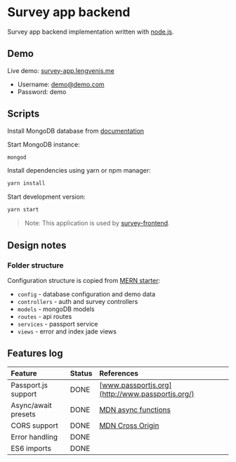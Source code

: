 # Survey app backend

Survey app backend implementation written with [node.js](https://nodejs.org/en/).

## Demo

Live demo: [survey-app.lengvenis.me](http://survey-app.lengvenis.me)

* Username: demo@demo.com
* Password: demo

## Scripts

Install MongoDB database from [documentation](https://docs.mongodb.com/manual/tutorial/install-mongodb-enterprise-on-os-x/)


Start MongoDB instance:

```sh
mongod
```

Install dependencies using yarn or npm manager:

```sh
yarn install
```

Start development version:

```sh
yarn start
```


>Note: This application is used by [survey-frontend](https://github.com/RokasLeng/survey-app-frontend).

## Design notes

### Folder structure ###

Configuration structure is copied from [MERN starter](https://github.com/Hashnode/mern-starter): 

* `config` - database configuration and demo data
* `controllers` - auth and survey controllers
* `models` - mongoDB models 
* `routes` - api routes
* `services` - passport service
* `views` - error and index jade views

       
## Features log
| Feature | Status | References |
|:---|:---|:---|
| Passport.js support | DONE | [www.passportjs.org](http://www.passportjs.org/)|
| Async/await presets | DONE | [MDN async functions](https://developer.mozilla.org/en-US/docs/Web/JavaScript/Reference/Statements/async_function) |
| CORS support | DONE | [MDN Cross Origin](https://developer.mozilla.org/en-US/docs/Web/HTTP/CORS) |
| Error handling | DONE ||
| ES6 imports | DONE ||
